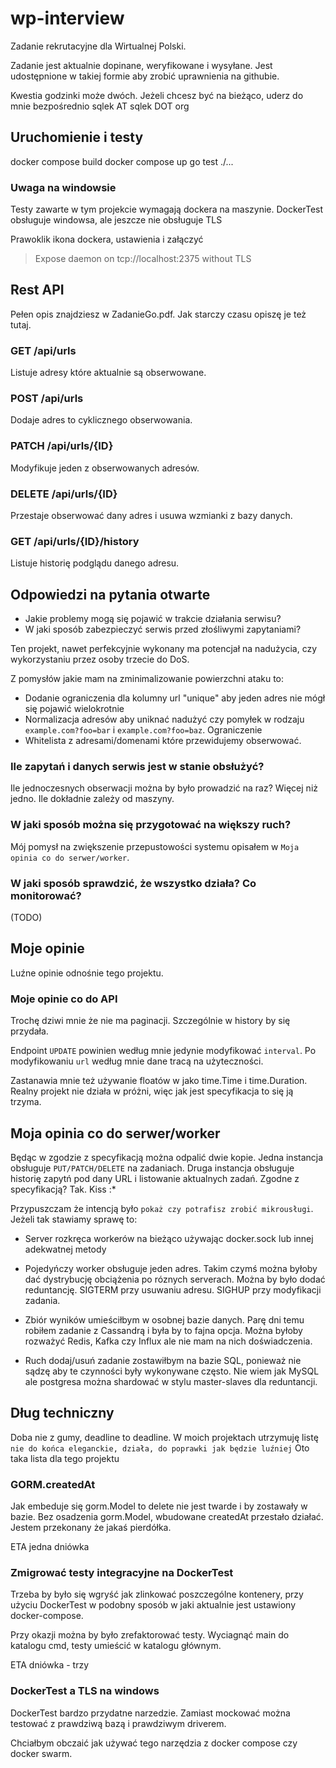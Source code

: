 # wp-interview

Zadanie rekrutacyjne dla Wirtualnej Polski.

Zadanie jest aktualnie dopinane, weryfikowane i wysyłane.
Jest udostępnione w takiej formie aby zrobić uprawnienia na githubie.

Kwestia godzinki może dwóch.
Jeżeli chcesz być na bieżąco, uderz do mnie bezpośrednio sqlek AT sqlek DOT org

## Uruchomienie i testy

  docker compose build
  docker compose up
  go test ./...

### Uwaga na windowsie

Testy zawarte w tym projekcie wymagają dockera na maszynie.
DockerTest obsługuje windowsa, ale jeszcze nie obsługuje TLS

Prawoklik ikona dockera, ustawienia i załączyć
> Expose daemon on tcp://localhost:2375 without TLS

## Rest API

Pełen opis znajdziesz w ZadanieGo.pdf.
Jak starczy czasu opiszę je też tutaj.

### GET /api/urls

Listuje adresy które aktualnie są obserwowane.

### POST /api/urls

Dodaje adres to cyklicznego obserwowania.

### PATCH /api/urls/{ID}

Modyfikuje jeden z obserwowanych adresów.

### DELETE /api/urls/{ID}

Przestaje obserwować dany adres i usuwa wzmianki z bazy danych.

### GET /api/urls/{ID}/history

Listuje historię podglądu danego adresu.

## Odpowiedzi na pytania otwarte

* Jakie problemy mogą się pojawić w trakcie działania serwisu?
* W jaki sposób zabezpieczyć serwis przed złośliwymi zapytaniami?

Ten projekt, nawet perfekcyjnie wykonany ma potencjał na nadużycia,
czy wykorzystaniu przez osoby trzecie do DoS.

Z pomysłów jakie mam na zminimalizowanie powierzchni ataku to:

* Dodanie ograniczenia dla kolumny url "unique" aby jeden adres nie mógł się pojawić wielokrotnie
* Normalizacja adresów aby uniknać nadużyć czy pomyłek w rodzaju `example.com?foo=bar` i `example.com?foo=baz`.
  Ograniczenie
* Whitelista z adresami/domenami które przewidujemy obserwować.

### Ile zapytań i danych serwis jest w stanie obsłużyć?

Ile jednoczesnych obserwacji można by było prowadzić na raz?
Więcej niż jedno. Ile dokładnie zależy od maszyny.

### W jaki sposób można się przygotować na większy ruch?

Mój pomysł na zwiększenie przepustowości systemu opisałem w `Moja opinia co do serwer/worker`.

### W jaki sposób sprawdzić, że wszystko działa? Co monitorować?

(TODO)

## Moje opinie

Luźne opinie odnośnie tego projektu.

### Moje opinie co do API

Trochę dziwi mnie że nie ma paginacji.
Szczególnie w history by się przydała.

Endpoint `UPDATE` powinien według mnie jedynie modyfikować `interval`.
Po modyfikowaniu `url` według mnie dane tracą na użyteczności.

Zastanawia mnie też używanie floatów w jako time.Time i time.Duration.
Realny projekt nie działa w próżni, więc jak jest specyfikacja to się ją trzyma.

## Moja opinia co do serwer/worker

Będąc w zgodzie z specyfikacją można odpalić dwie kopie.
Jedna instancja obsługuje `PUT/PATCH/DELETE` na zadaniach.
Druga instancja obsługuje historię zapytń pod dany URL i listowanie aktualnych zadań.
Zgodne z specyfikacją? Tak. Kiss :*

Przypuszczam że intencją było `pokaż czy potrafisz zrobić mikrousługi`.
Jeżeli tak stawiamy sprawę to:

* Server rozkręca workerów na bieżąco używając docker.sock
  lub innej adekwatnej metody

* Pojedyńczy worker obsługuje jeden adres.
  Takim czymś można byłoby dać dystrybucję obciążenia po róznych serverach.
  Można by było dodać reduntancję.
  SIGTERM przy usuwaniu adresu.
  SIGHUP przy modyfikacji zadania.

* Zbiór wyników umieściłbym w osobnej bazie danych.
  Parę dni temu robiłem zadanie z Cassandrą i była by to fajna opcja.
  Można byłoby rozważyć Redis, Kafka czy Influx ale nie mam na nich doświadczenia.

* Ruch dodaj/usuń zadanie zostawiłbym na bazie SQL,
  ponieważ nie sądzę aby te czynności były wykonywane często.
  Nie wiem jak MySQL ale postgresa można shardować w stylu master-slaves dla reduntancji.

## Dług techniczny

Doba nie z gumy, deadline to deadline.
W moich projektach utrzymuję listę
`nie do końca eleganckie, działa, do poprawki jak będzie luźniej`
Oto taka lista dla tego projektu

### GORM.createdAt

Jak embeduje się gorm.Model to delete nie jest twarde i by zostawały w bazie.
Bez osadzenia gorm.Model, wbudowane createdAt przestało działać.
Jestem przekonany że jakaś pierdółka.

ETA jedna dniówka

### Zmigrować testy integracyjne na DockerTest

Trzeba by było się wgryść jak zlinkować poszczególne kontenery,
przy użyciu DockerTest w podobny sposób w jaki aktualnie jest ustawiony
docker-compose.

Przy okazji można by było zrefaktorować testy.
Wyciagnąć main do katalogu cmd, testy umieścić w katalogu głównym.

ETA dniówka - trzy

### DockerTest a TLS na windows

DockerTest bardzo przydatne narzedzie.
Zamiast mockować można testować z prawdziwą bazą i prawdziwym driverem.

Chciałbym obczaić jak używać tego narzędzia z docker compose czy docker swarm.
